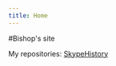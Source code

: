 ```yaml
---
title: Home
---
```



#Bishop's site

My repositories:
[SkypeHistory](https://github.com/Bishop/SkypeHistory)

